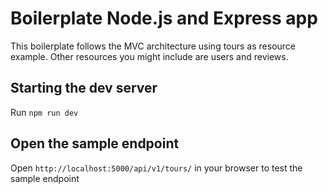 # Boilerplate Node.js and Express app
This boilerplate follows the MVC architecture using tours as resource example.
Other resources you might include are users and reviews. 

## Starting the dev server
Run `npm run dev` 

## Open the sample endpoint 
Open `http://localhost:5000/api/v1/tours/` in your browser to test the sample endpoint